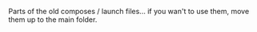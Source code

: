 Parts of the old composes / launch files... if you wan't to use them, move them up to the main folder.
